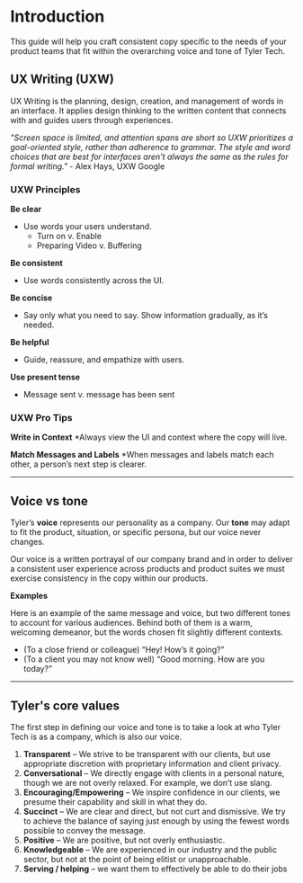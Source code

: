 # Introduction

This guide will help you craft consistent copy specific to the needs of your product teams that fit within the overarching voice and tone of Tyler Tech.

## UX Writing (UXW)

UX Writing is the planning, design, creation, and management of words in an interface. It applies design thinking to the written content that connects with and guides users through experiences. 

*"Screen space is limited, and attention spans are short so UXW prioritizes a goal-oriented style, rather than adherence to grammar. The style and word choices that are best for interfaces aren't always the same as the rules for formal writing."* - Alex Hays, UXW Google
  
### UXW Principles
  
**Be clear**
* Use words your users understand.
  * Turn on v. Enable
  * Preparing Video v. Buffering

**Be consistent**
* Use words consistently across the UI.

**Be concise**
* Say only what you need to say. Show information gradually, as it’s needed.

**Be helpful**
* Guide, reassure, and empathize with users.

**Use present tense**
* Message sent v. message has been sent

### UXW Pro Tips

**Write in Context**
*Always view the UI and context where the copy will live.

**Match Messages and Labels**
*When messages and labels match each other, a person’s next step is clearer.

---

## Voice vs tone

Tyler’s **v​oice**​ represents our personality as a company. Our **​tone** may adapt to fit the product, situation, or specific persona, but our voice never changes.

Our voice is a written portrayal of our company brand and in order to deliver a consistent user experience across products and product suites we must exercise consistency in the copy within our products.

**Examples**

Here is an example of the same message and voice, but two different tones to account for various audiences. Behind both of them is a warm, welcoming demeanor, but the words chosen fit slightly different contexts.

- (To a close friend or colleague) “Hey! How’s it going?”
- (To a client you may not know well) “Good morning. How are you today?”

---

## Tyler's core values 

The first step in defining our voice and tone is to take a look at who Tyler Tech is as a company, which is also our voice.

1. **Transparent​** – We strive to be transparent with our clients, but use appropriate discretion with proprietary information and client privacy.
2. **Conversational**​ – We directly engage with clients in a personal nature, though we are not overly relaxed. For example, we don’t use slang.
3. **Encouraging/Empowering​** – We inspire confidence in our clients, we presume their capability and skill in what they do.
4. **Succinct​** – We are clear and direct, but not curt and dismissive. We try to achieve the balance of saying just enough by using the fewest words possible to convey the message.
5. **Positive​** – We are positive, but not overly enthusiastic.
6. **Knowledgeable​** – We are experienced in our industry and the public sector, but not at the
point of being elitist or unapproachable.
7. **Serving / helping​** – we want them to effectively be able to do their jobs
